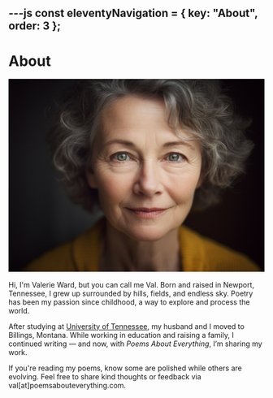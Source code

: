 ---js
const eleventyNavigation = {
	key: "About",
	order: 3
};
---
# About

![Valerie Ward](images/valeriewardprofile.jpg)

Hi, I'm Valerie Ward, but you can call me Val. Born and raised in Newport, Tennessee, I grew up surrounded by hills, fields, and endless sky. Poetry has been my passion since childhood, a way to explore and process the world.

After studying at [University of Tennessee](https://www.utk.edu), my husband and I moved to Billings, Montana. While working in education and raising a family, I continued writing — and now, with *Poems About Everything*, I’m sharing my work.

If you're reading my poems, know some are polished while others are evolving. Feel free to share kind thoughts or feedback via val[at]poemsabouteverything.com.